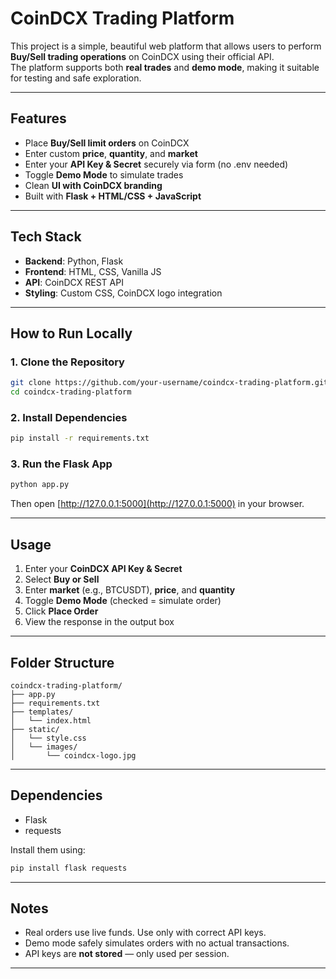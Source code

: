 # CoinDCX Trading Platform

This project is a simple, beautiful web platform that allows users to perform **Buy/Sell trading operations** on CoinDCX using their official API.  
The platform supports both **real trades** and **demo mode**, making it suitable for testing and safe exploration.

---

## Features

- Place **Buy/Sell limit orders** on CoinDCX
- Enter custom **price**, **quantity**, and **market**
- Enter your **API Key & Secret** securely via form (no .env needed)
- Toggle **Demo Mode** to simulate trades
- Clean **UI with CoinDCX branding**
- Built with **Flask + HTML/CSS + JavaScript**

---

## Tech Stack

- **Backend**: Python, Flask
- **Frontend**: HTML, CSS, Vanilla JS
- **API**: CoinDCX REST API
- **Styling**: Custom CSS, CoinDCX logo integration

---

## How to Run Locally

### 1. Clone the Repository

```bash
git clone https://github.com/your-username/coindcx-trading-platform.git
cd coindcx-trading-platform
```

### 2. Install Dependencies

```bash
pip install -r requirements.txt
```

### 3. Run the Flask App

```bash
python app.py
```

Then open [http://127.0.0.1:5000](http://127.0.0.1:5000) in your browser.

---

## Usage

1. Enter your **CoinDCX API Key & Secret**
2. Select **Buy or Sell**
3. Enter **market** (e.g., BTCUSDT), **price**, and **quantity**
4. Toggle **Demo Mode** (checked = simulate order)
5. Click **Place Order**
6. View the response in the output box

---

## Folder Structure

```
coindcx-trading-platform/
├── app.py
├── requirements.txt
├── templates/
│   └── index.html
├── static/
│   └── style.css
│   └── images/
│       └── coindcx-logo.jpg
```

---

## Dependencies

- Flask
- requests

Install them using:

```bash
pip install flask requests
```

---

## Notes

- Real orders use live funds. Use only with correct API keys.
- Demo mode safely simulates orders with no actual transactions.
- API keys are **not stored** — only used per session.

---

